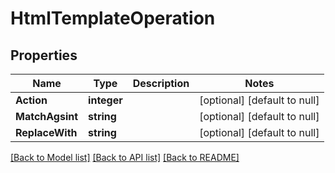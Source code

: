 # HtmlTemplateOperation

## Properties
Name | Type | Description | Notes
------------ | ------------- | ------------- | -------------
**Action** | **integer** |  | [optional] [default to null]
**MatchAgsint** | **string** |  | [optional] [default to null]
**ReplaceWith** | **string** |  | [optional] [default to null]

[[Back to Model list]](../README.md#documentation-for-models) [[Back to API list]](../README.md#documentation-for-api-endpoints) [[Back to README]](../README.md)


